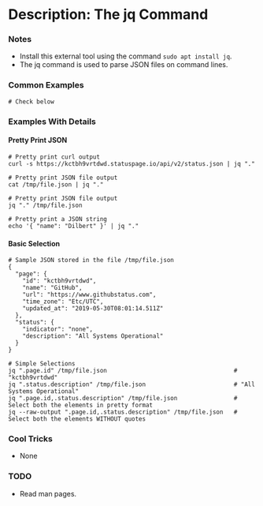 # Description: The jq Command

### Notes
* Install this external tool using the command `sudo apt install jq`.
* The jq command is used to parse JSON files on command lines.

### Common Examples
```shell
# Check below
```

### Examples With Details
#### Pretty Print JSON
```shell
# Pretty print curl output
curl -s https://kctbh9vrtdwd.statuspage.io/api/v2/status.json | jq "."

# Pretty print JSON file output
cat /tmp/file.json | jq "."

# Pretty print JSON file output
jq "." /tmp/file.json

# Pretty print a JSON string
echo '{ "name": "Dilbert" }' | jq "."
```

#### Basic Selection
```shell
# Sample JSON stored in the file /tmp/file.json
{
  "page": {
    "id": "kctbh9vrtdwd",
    "name": "GitHub",
    "url": "https://www.githubstatus.com",
    "time_zone": "Etc/UTC",
    "updated_at": "2019-05-30T08:01:14.511Z"
  },
  "status": {
    "indicator": "none",
    "description": "All Systems Operational"
  }
}

# Simple Selections
jq ".page.id" /tmp/file.json                                    # "kctbh9vrtdwd"
jq ".status.description" /tmp/file.json                         # "All Systems Operational"
jq ".page.id,.status.description" /tmp/file.json                # Select both the elements in pretty format
jq --raw-output ".page.id,.status.description" /tmp/file.json   # Select both the elements WITHOUT quotes
```

### Cool Tricks
* None

### TODO
* Read man pages.
